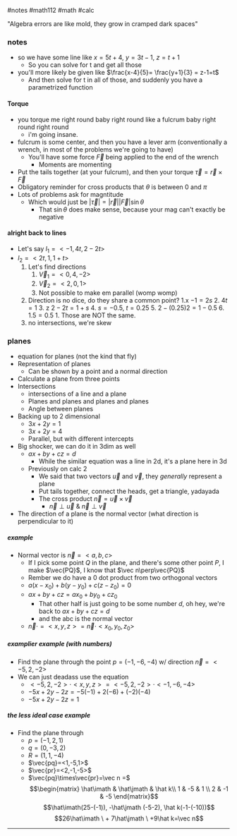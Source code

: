 #notes #math112 #math #calc

"Algebra errors are like mold, they grow in cramped dark spaces"



### notes
- so we have some line like $x = 5t+4$, $y=3t-1$, $z=t+1$ 
	- So you can solve for t and get all those
- you'll more likely be given like $\frac{x-4}{5}= \frac{y+1}{3} = z-1=t$
	- And then solve for t in all of those, and suddenly you have a parametrized function


#### Torque
-  you torque me right round baby right round like a fulcrum baby right round right round
	- i'm going insane.
- fulcrum is some center, and then you have a lever arm (conventionally a wrench, in most of the problems we're going to have)
	- You'll have some force $\vec F$ being applied to the end of the wrench
		- Moments are momenting
- Put the tails together (at your fulcrum), and then your torque $\vec\tau=\vec r\times \vec F$  
- Obligatory reminder for cross products that $\theta$ is between 0 and $\pi$
- Lots of problems ask for magntitude
	- Which would just be $|\vec\tau|=|\vec r| |\vec F|\sin\theta$
		- That $\sin\theta$ does make sense, because your mag can't exactly be negative

#### alright back to lines
- Let's say $l_{1}=<-1,4t,2-2t>$
- $l_{2}=<2t,1,1+t>$
	1. Let's find directions
		1. $\vec V_{1} = <0,4,-2>$
		2. $\vec V_{2}=<2,0,1>$
		3. Not possible to make em parallel (womp womp)
	2. Direction is no dice, do they share a common point?
		1.x  $-1=2s$
		2.  $4t=1$
		3. z $2-2t=1+s$
		4. $s=-0.5$, $t=0.25$
		5. $2-(0.25)2=1-0.5$
		6. $1.5=0.5$
			1. Those are NOT the same.
	1. no intersections, we're skew 


### planes
- equation for planes (not the kind that fly)
- Representation of planes
	- Can be shown by a point and a normal direction
- Calculate a plane from three points
- Intersections
	- intersections of a line and a plane
	- Planes and planes and planes and planes
	- Angle between planes
- Backing up to 2 dimensional
	- $3x+2y=1$
	- $3x+2y=4$
	- Parallel, but with different intercepts
- Big shocker, we can do it in 3dim as well
	- $ax+by+cz=d$
		- While the similar equation was a line in 2d, it's a plane here in 3d
	- Previously on calc 2
		- We said that two vectors $\vec u$ and $\vec v$, they *generally* represent a plane
		- Put tails together, connect the heads, get a triangle, yadayada
		- The cross product $\vec n=\vec u\times\vec v$
			- $\vec n\perp\vec u$ & $\vec n\perp\vec v$
- The direction of a plane is the normal vector (what direction is perpendicular to it)

##### example
- Normal vector is $\vec n=<a,b,c>$
	- If I pick some point $Q$ in the plane, and there's some other point $P$, I make $\vec{PQ}$, I know that $\vec n\perp\vec{PQ}$
	- Rember we do have a 0 dot product from two orthogonal vectors
	- $a(x-x_{0})+b(y-y_{0})+c(z-z_{0})=0$
	- $ax+by+cz=ax_{0}+by_{0}+cz_{0}$
		- That other half is just going to be some number $d$, oh hey, we're back to $ax+by+cz=d$
		- and the abc is the normal vector
	- $\vec n\cdot=<x,y,z>=\vec n\cdot<x_{0},y_{0}, z_{0}>$
##### examplier example (with numbers)
- Find the plane through the point $p=(-1,-6,-4)$ w/ direction $\vec n=<-5,2,-2>$
- We can just deadass use the equation
	- $<-5,2,-2>\cdot<x,y,z>=<-5,2,-2>\cdot<-1,-6,-4>$
	- $-5x+2y-2z=-5(-1)+2(-6)+(-2)(-4)$
	- $-5x+2y-2z=1$

##### the less ideal case example
- Find the plane through
	- $p=(-1,2,1)$
	- $q=(0,-3,2)$
	- $R=(1,1,-4)$
	- $\vec{pq}=<1,-5,1>$
	- $\vec{pr}=<2,-1,-5>$
	- $\vec{pq}\times\vec{pr}=\vec n =$
$$\begin{matrix}  
\hat\imath & \hat\jmath & \hat k\\  
1 & -5 & 1 \\ 2 & -1 & -5  
	\end{matrix}$$
	$$\hat\imath(25-(-1)), -\hat\jmath (-5-2), \hat k(-1-(-10))$$
	$$26\hat\imath \ + 7\hat\jmath \ +9\hat k=\vec n$$


---



